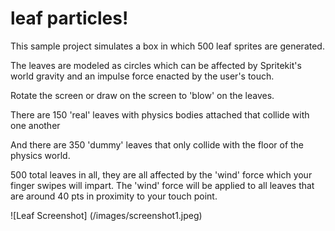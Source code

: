 # leaf particles! 

This sample project simulates a box in which 500 leaf sprites are generated. 

The leaves are modeled as circles which can be affected by Spritekit's world gravity and an impulse force enacted by the user's touch. 

Rotate the screen or draw on the screen to 'blow' on the leaves. 

There are 150 'real' leaves with physics bodies attached that collide with one another

And there are 350 'dummy' leaves that only collide with the floor of the physics world. 

500 total leaves in all, they are all affected by the 'wind' force which your finger swipes will impart. The 'wind' force will be applied to all leaves that are around 40 pts in proximity to your touch point. 



![Leaf Screenshot] (/images/screenshot1.jpeg)
